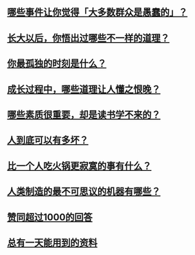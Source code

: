 ## [哪些事件让你觉得「大多数群众是愚蠢的」？](https://www.zhihu.com/question/31141761)
## [长大以后，你悟出过哪些不一样的道理？](https://www.zhihu.com/question/29064753)
## [你最孤独的时刻是什么？](https://www.zhihu.com/question/20406962)
## [成长过程中，哪些道理让人懂之恨晚？](https://www.zhihu.com/question/20395761)
## [哪些素质很重要，却是读书学不来的？](https://www.zhihu.com/question/28626263)
## [人到底可以有多坏？](https://www.zhihu.com/question/28094932)
## [比一个人吃火锅更寂寞的事有什么？](https://www.zhihu.com/question/26441300)
## [人类制造的最不可思议的机器有哪些？](https://www.zhihu.com/question/26952054/answer/35875921)
## [赞同超过1000的回答](https://www.zhihu.com/collection/19928423)
## [总有一天能用到的资料](https://www.zhihu.com/collection/26444956)
## []()
## []()
## []()
